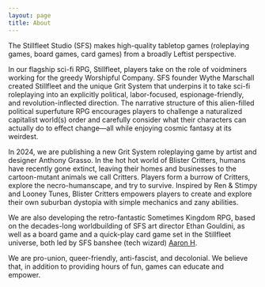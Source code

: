 ```yaml
---
layout: page
title: About
---
```


The Stillfleet Studio (SFS) makes high-quality tabletop games (roleplaying games, board games, card games) from a broadly Leftist perspective.

In our flagship sci-fi RPG, Stillfleet, players take on the role of voidminers working for the greedy Worshipful Company. SFS founder Wythe Marschall created Stillfleet and the unique Grit System that underpins it to take sci-fi roleplaying into an explicitly political, labor-focused, espionage-friendly, and revolution-inflected direction. The narrative structure of this alien-filled political superfuture RPG encourages players to challenge a naturalized capitalist world(s) order and carefully consider what their characters can actually do to effect change—all while enjoying cosmic fantasy at its weirdest.

In 2024, we are publishing a new Grit System roleplaying game by artist and designer Anthony Grasso. In the hot hot world of Blister Critters, humans have recently gone extinct, leaving their homes and businesses to the cartoon-mutant animals we call Critters. Players form a burrow of Critters, explore the necro-humanscape, and try to survive. Inspired by Ren & Stimpy and Looney Tunes, Blister Critters empowers players to create and explore their own suburban dystopia with simple mechanics and zany abilities. 

We are also developing the retro-fantastic Sometimes Kingdom RPG, based on the decades-long worldbuilding of SFS art director Ethan Gouldini, as well as a board game and a quick-play card game set in the Stillfleet universe, both led by SFS banshee (tech wizard) [Aaron H](https://armahillo.dev).

We are pro-union, queer-friendly, anti-fascist, and decolonial. We believe that, in addition to providing hours of fun, games can educate and empower.

